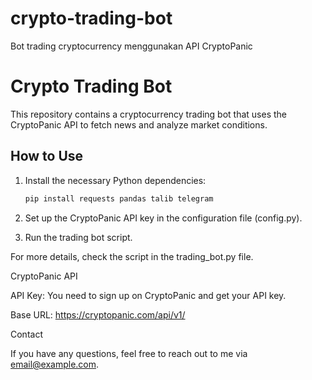 # crypto-trading-bot
Bot trading cryptocurrency menggunakan API CryptoPanic
# Crypto Trading Bot

This repository contains a cryptocurrency trading bot that uses the CryptoPanic API to fetch news and analyze market conditions.

## How to Use

1. Install the necessary Python dependencies:

   ```bash
   pip install requests pandas talib telegram
2. Set up the CryptoPanic API key in the configuration file (config.py).


3. Run the trading bot script.



For more details, check the script in the trading_bot.py file.

CryptoPanic API

API Key: You need to sign up on CryptoPanic and get your API key.

Base URL: https://cryptopanic.com/api/v1/


Contact

If you have any questions, feel free to reach out to me via email@example.com.
